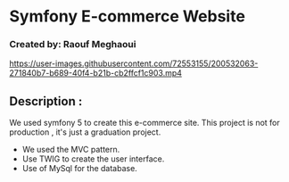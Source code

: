 # Symfony E-commerce Website

### Created by: Raouf Meghaoui


https://user-images.githubusercontent.com/72553155/200532063-271840b7-b689-40f4-b21b-cb2ffcf1c903.mp4


## Description :
We used symfony 5 to create this e-commerce site.
This project is not for production , it's just a graduation project.
- We used the MVC pattern.
- Use TWIG to create the user interface.
- Use of MySql for the database.
